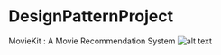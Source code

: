 # DesignPatternProject
MovieKit : A Movie Recommendation System
![alt text](https://raw.githubusercontent.com/ruhit3/DesignPatternProject/sample.png)
